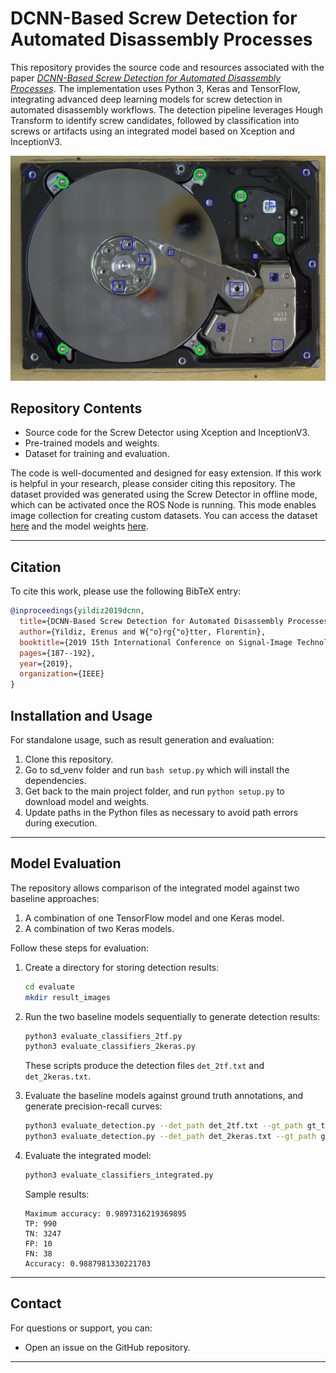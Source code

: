 
# **DCNN-Based Screw Detection for Automated Disassembly Processes**

This repository provides the source code and resources associated with the paper *[DCNN-Based Screw Detection for Automated Disassembly Processes](https://ieeexplore.ieee.org/abstract/document/9067965)*. The implementation uses Python 3, Keras and TensorFlow, integrating advanced deep learning models for screw detection in automated disassembly workflows. The detection pipeline leverages Hough Transform to identify screw candidates, followed by classification into screws or artifacts using an integrated model based on Xception and InceptionV3.

![Screw Detection Sample](assets/sample.png)

## **Repository Contents**
- Source code for the Screw Detector using Xception and InceptionV3.
- Pre-trained models and weights.
- Dataset for training and evaluation.

The code is well-documented and designed for easy extension. If this work is helpful in your research, please consider citing this repository. The dataset provided was generated using the Screw Detector in offline mode, which can be activated once the ROS Node is running. This mode enables image collection for creating custom datasets. You can access the dataset [here](https://zenodo.org/records/4727706) and the model weights [here](https://zenodo.org/records/10474868).

---

## **Citation**
To cite this work, please use the following BibTeX entry:

```bibtex
@inproceedings{yildiz2019dcnn,
  title={DCNN-Based Screw Detection for Automated Disassembly Processes},
  author={Yildiz, Erenus and W{"o}rg{"o}tter, Florentin},
  booktitle={2019 15th International Conference on Signal-Image Technology \& Internet-Based Systems (SITIS)},
  pages={187--192},
  year={2019},
  organization={IEEE}
}
```

## **Installation and Usage**

For standalone usage, such as result generation and evaluation:
1. Clone this repository.
2. Go to sd_venv folder and run `bash setup.py` which will install the dependencies.
3. Get back to the main project folder, and run `python setup.py` to download model and weights.
4. Update paths in the Python files as necessary to avoid path errors during execution.

---

## **Model Evaluation**
The repository allows comparison of the integrated model against two baseline approaches:
1. A combination of one TensorFlow model and one Keras model.
2. A combination of two Keras models.

Follow these steps for evaluation:

1. Create a directory for storing detection results:
   ```bash
   cd evaluate
   mkdir result_images
   ```
2. Run the two baseline models sequentially to generate detection results:
   ```bash
   python3 evaluate_classifiers_2tf.py
   python3 evaluate_classifiers_2keras.py
   ```
   These scripts produce the detection files `det_2tf.txt` and `det_2keras.txt`.

3. Evaluate the baseline models against ground truth annotations, and generate precision-recall curves:
   ```bash
   python3 evaluate_detection.py --det_path det_2tf.txt --gt_path gt_test.txt
   python3 evaluate_detection.py --det_path det_2keras.txt --gt_path gt_test.txt
   ```

4. Evaluate the integrated model:
   ```bash
   python3 evaluate_classifiers_integrated.py
   ```
   Sample results:
   ```
   Maximum accuracy: 0.9897316219369895
   TP: 990  
   TN: 3247  
   FP: 10  
   FN: 38  
   Accuracy: 0.9887981330221703
   ```

---

## **Contact**
For questions or support, you can:
- Open an issue on the GitHub repository.
---
